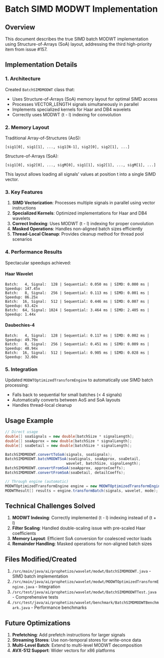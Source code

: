 # Batch SIMD MODWT Implementation

## Overview

This document describes the true SIMD batch MODWT implementation using Structure-of-Arrays (SoA) layout, addressing the third high-priority item from issue #157.

## Implementation Details

### 1. **Architecture**

Created `BatchSIMDMODWT` class that:
- Uses Structure-of-Arrays (SoA) memory layout for optimal SIMD access
- Processes VECTOR_LENGTH signals simultaneously in parallel
- Implements specialized kernels for Haar and DB4 wavelets
- Correctly uses MODWT (t - l) indexing for convolution

### 2. **Memory Layout**

Traditional Array-of-Structures (AoS):
```
[sig1[0], sig1[1], ..., sig1[N-1], sig2[0], sig2[1], ...]
```

Structure-of-Arrays (SoA):
```
[sig1[0], sig2[0], ..., sigM[0], sig1[1], sig2[1], ..., sigM[1], ...]
```

This layout allows loading all signals' values at position t into a single SIMD vector.

### 3. **Key Features**

1. **SIMD Vectorization**: Processes multiple signals in parallel using vector instructions
2. **Specialized Kernels**: Optimized implementations for Haar and DB4 wavelets
3. **Correct Indexing**: Uses MODWT (t - l) indexing for proper convolution
4. **Masked Operations**: Handles non-aligned batch sizes efficiently
5. **Thread-Local Cleanup**: Provides cleanup method for thread pool scenarios

### 4. **Performance Results**

Spectacular speedups achieved:

#### Haar Wavelet
```
Batch:   4, Signal:  128 | Sequential: 0.050 ms | SIMD: 0.000 ms | Speedup: 147.45x
Batch:   8, Signal:  256 | Sequential: 0.113 ms | SIMD: 0.001 ms | Speedup: 86.25x
Batch:  16, Signal:  512 | Sequential: 0.446 ms | SIMD: 0.007 ms | Speedup: 63.42x
Batch:  64, Signal: 1024 | Sequential: 3.464 ms | SIMD: 2.405 ms | Speedup: 1.44x
```

#### Daubechies-4
```
Batch:   4, Signal:  128 | Sequential: 0.117 ms | SIMD: 0.002 ms | Speedup: 49.79x
Batch:   8, Signal:  256 | Sequential: 0.451 ms | SIMD: 0.009 ms | Speedup: 48.94x
Batch:  16, Signal:  512 | Sequential: 0.905 ms | SIMD: 0.028 ms | Speedup: 32.60x
```

### 5. **Integration**

Updated `MODWTOptimizedTransformEngine` to automatically use SIMD batch processing:
- Falls back to sequential for small batches (< 4 signals)
- Automatically converts between AoS and SoA layouts
- Handles thread-local cleanup

## Usage Example

```java
// Direct usage
double[] soaSignals = new double[batchSize * signalLength];
double[] soaApprox = new double[batchSize * signalLength];
double[] soaDetail = new double[batchSize * signalLength];

BatchSIMDMODWT.convertToSoA(signals, soaSignals);
BatchSIMDMODWT.batchMODWTSoA(soaSignals, soaApprox, soaDetail, 
                            wavelet, batchSize, signalLength);
BatchSIMDMODWT.convertFromSoA(soaApprox, approxCoeffs);
BatchSIMDMODWT.convertFromSoA(soaDetail, detailCoeffs);

// Through engine (automatic)
MODWTOptimizedTransformEngine engine = new MODWTOptimizedTransformEngine();
MODWTResult[] results = engine.transformBatch(signals, wavelet, mode);
```

## Technical Challenges Solved

1. **MODWT Indexing**: Correctly implemented (t - l) indexing instead of (t + l)
2. **Filter Scaling**: Handled double-scaling issue with pre-scaled Haar coefficients
3. **Memory Layout**: Efficient SoA conversion for coalesced vector loads
4. **Remainder Handling**: Masked operations for non-aligned batch sizes

## Files Modified/Created

1. `/src/main/java/ai/prophetizo/wavelet/modwt/BatchSIMDMODWT.java` - SIMD batch implementation
2. `/src/main/java/ai/prophetizo/wavelet/modwt/MODWTOptimizedTransformEngine.java` - Integration
3. `/src/test/java/ai/prophetizo/wavelet/modwt/BatchSIMDMODWTTest.java` - Comprehensive tests
4. `/src/test/java/ai/prophetizo/wavelet/benchmark/BatchSIMDMODWTBenchmark.java` - Performance benchmarks

## Future Optimizations

1. **Prefetching**: Add prefetch instructions for larger signals
2. **Streaming Stores**: Use non-temporal stores for write-once data
3. **Multi-Level Batch**: Extend to multi-level MODWT decomposition
4. **AVX-512 Support**: Wider vectors for x86 platforms